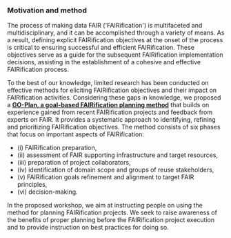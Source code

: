 ### Motivation and method

The process of making data FAIR ('FAIRification') is multifaceted and multidisciplinary, and it can be accomplished through a variety of means. As a result, defining explicit FAIRification objectives at the onset of the process is critical to ensuring successful and efficient FAIRification. These objectives serve as a guide for the subsequent FAIRification implementation decisions, assisting in the establishment of a cohesive and effective FAIRification process. 

To the best of our knowledge, limited research has been conducted on effective methods for eliciting FAIRification objectives and their impact on FAIRification activities. Considering these gaps in knowledge, we proposed a **[GO-Plan, a goal-based FAIRification planning method](./method.html)** that builds on experience gained from recent FAIRification projects and feedback from experts on FAIR. It provides a systematic approach to identifying, refining and prioritizing FAIRification objectives. The method consists of six phases that focus on important aspects of FAIRification: 
* (i) FAIRification preparation, 
* (ii) assessment of FAIR supporting infrastructure and target resources, 
* (iii) preparation of project collaborators, 
* (iv) identification of domain scope and groups of reuse stakeholders, 
* (v) FAIRification goals refinement and alignment to target FAIR principles,
* (vi) decision-making.

In the proposed workshop, we aim at instructing people on using the method for planning FAIRification projects. We seek to raise awareness of the benefits of proper planning before the FAIRification project execution and to provide instruction on best practices for doing so. 
